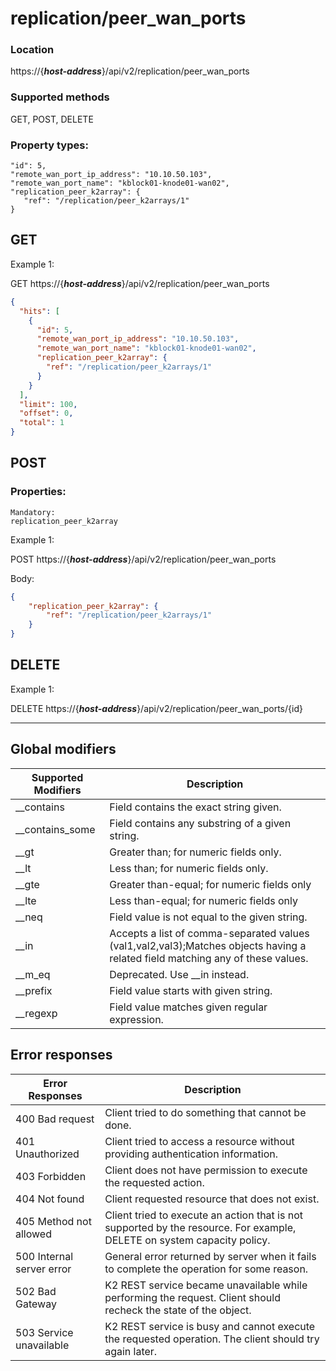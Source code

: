 # replication/peer_wan_ports

### Location
https://{***host-address***}/api/v2/replication/peer_wan_ports

### Supported methods
GET, POST, DELETE


### Property types:
 ```text
"id": 5,
"remote_wan_port_ip_address": "10.10.50.103",
"remote_wan_port_name": "kblock01-knode01-wan02",
"replication_peer_k2array": {
    "ref": "/replication/peer_k2arrays/1"
}
 ```

## GET

Example 1:

GET https://{***host-address***}/api/v2/replication/peer_wan_ports
```json
{
  "hits": [
    {
      "id": 5,
      "remote_wan_port_ip_address": "10.10.50.103",
      "remote_wan_port_name": "kblock01-knode01-wan02",
      "replication_peer_k2array": {
        "ref": "/replication/peer_k2arrays/1"
      }
    }
  ],
  "limit": 100,
  "offset": 0,
  "total": 1
}
```

## POST

### Properties:
 ```text
Mandatory: 
replication_peer_k2array
 ```

Example 1:

POST https://{***host-address***}/api/v2/replication/peer_wan_ports

Body:
```json
{
    "replication_peer_k2array": {
        "ref": "/replication/peer_k2arrays/1"
    }
}
```

## DELETE

Example 1:

DELETE https://{***host-address***}/api/v2/replication/peer_wan_ports/{id}


---

## Global modifiers
| Supported Modifiers	| Description|
|-----------------------|------------|
|__contains	|Field contains the exact string given.|
|__contains_some	|Field contains any substring of a given string.|
|__gt	|Greater than; for numeric fields only.|
|__lt	|Less than; for numeric fields only.|
|__gte	|Greater than-equal; for numeric fields only|
|__lte	|Less than-equal; for numeric fields only|
|__neq	|Field value is not equal to the given string.|
|__in	|Accepts a list of comma-separated values (val1,val2,val3);Matches objects having a related field matching any of these values.|
|__m_eq	|Deprecated. Use __in instead.|
|__prefix	|Field value starts with given string.|
|__regexp	|Field value matches given regular expression.|

## Error responses

| Error Responses	| Description |
|-------------------|-------------|
|400 Bad request	|Client tried to do something that cannot be done.
|401 Unauthorized	|Client tried to access a resource without providing authentication information.
|403 Forbidden	|Client does not have permission to execute the requested action.
|404 Not found	|Client requested resource that does not exist.
|405 Method not allowed	|Client tried to execute an action that is not supported by the resource. For example, DELETE on system capacity policy.
|500 Internal server error	|General error returned by server when it fails to complete the operation for some reason.
|502 Bad Gateway	|K2 REST service became unavailable while performing the request. Client should recheck the state of the object.
|503 Service unavailable	|K2 REST service is busy and cannot execute the requested operation. The client should try again later.
